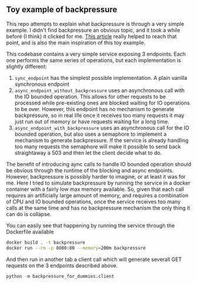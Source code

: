 ## Toy example of backpressure

This repo attempts to explain what backpressure is through a very simple example. I didn't find backpressure an obvious topic, and it took a while before (I think) it clicked for me. [This article](https://lucumr.pocoo.org/2020/1/1/async-pressure/) really helped to reach that point, and is also the main inspiration of this toy example.

This codebase contains a very simple service exposing 3 endpoints. Each one performs the same series of operations, but each implementation is slightly different:
1. `sync_endpoint` has the simplest possible implementation. A plain vanilla synchronous endpoint
2. `async_endpoint_without_backpressure` uses an asynchronous call with the IO bounded operation. This allows for other requests to be processed while pre-existing ones are blocked waiting for IO operations to be over. However, this endpoint has no mechanism to generate backpressure, so in real life once it receives too many requests it may just run out of memory or have requests waiting for a long time.
3. `async_endpoint_with_backpressure` uses an asynchronous call for the IO bounded operation, but also uses a semaphore to implement a mechanism to generate backpressure. If the service is already handling too many requests the semaphore will make it possible to send back straightaway a 503 and then let the client decide what to do.

The benefit of introducing aync calls to handle IO bounded operation should be obvious through the runtime of the blocking and async endpoints. However, backpressure is possibly harder to imagine, or at least it was for me. Here I tried to simulate backpressure by running the service in a docker container with a fairly low max memory available. So, given that each call requires an artificially large amount of memory, and requires a combination of CPU and IO bounded operations, once the service receives too many calls at the same time and has no backpressure mechanism the only thing it can do is collapse.

You can easily see that happening by running the service through the Dockerfile available
```bash
docker build . -t backpressure
docker run --rm -p 8080:80 --memory=200m backpressure
```

And then run in another tab a client call which will generate severall GET requests on the 3 endpoints described above.
```python
python -m backpressure_for_dummies.client
```
